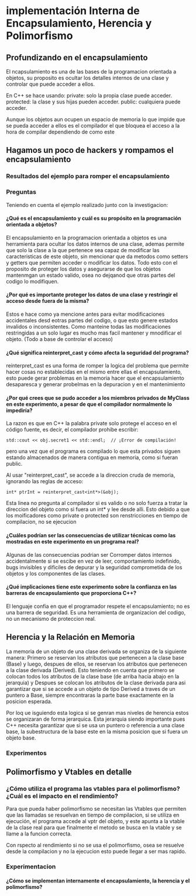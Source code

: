 #  implementación Interna de Encapsulamiento, Herencia y Polimorfismo

## Profundizando en el encapsulamiento
El ncapsulamiento es una de las bases de la programacion orientada a objetos, su proposito es ocultar los detalles internos de una clase y controlar que puede acceder a ellos.

En C++ se hace usando:
private: solo la propia clase puede acceder.
protected: la clase y sus hijas pueden acceder.
public: cualquiera puede acceder.

Aunque los objetos aun ocupen un espacio de memoria lo que impide que se pueda acceder a ellos es el compilador el que bloquea el acceso a la hora de compilar dependiendo de como este 

## Hagamos un poco de hackers y rompamos el encapsulamiento

### Resultados del ejemplo para romper el encapsulamiento


### Preguntas 
Teniendo en cuenta el ejemplo realizado junto con la investigacion:

#### ¿Qué es el encapsulamiento y cuál es su propósito en la programación orientada a objetos?
El encapsulamiento en la programacion orientada a objetos es una herramienta para ocultar los datos internos de una clase, ademas permite que solo la clase a la que pertenece sea capaz de 
modificar las caracteristicas de este objeto, sin mencionar que da metodos como setters y getters que permiten acceder o modificar los datos. Todo esto con el proposito de proteger los datos y asegurarse
de que los objetos mantenmgan un estado valido, osea no dejqanod que otras partes del codigo lo modifiquen.

#### ¿Por qué es importante proteger los datos de una clase y restringir el acceso desde fuera de la misma?
Estos e hace como ya mencione antes para evitar modificaciones accidentales desd eotras partes del codigo, o que esto genere estados invalidos o inconsistentes. Como manteine todas las modificaciones restringidas
a un solo lugar es mucho mas facil mantener y mnodificar el objeto. (Todo a base de controlar el acceso)

#### ¿Qué significa reinterpret_cast y cómo afecta la seguridad del programa?
reinterpret_cast es una forma de romper la logica del problema que permite hacer cosas no establecidas en el mismo entre ellas el encapsulamiento, esto puede gerar problemas en la memoria hacer que el encapsulamiento desaparesca
y generar probelmas en la depuracion y en el mantenimiento

#### ¿Por qué crees que se pudo acceder a los miembros privados de MyClass en este experimento, a pesar de que el compilador normalmente lo impediría?
La razon es que en C++ la palabra private solo protege el acceso en el código fuente, es decir, el compilador prohibe escribir:

    std::cout << obj.secret1 << std::endl;  // ¡Error de compilación!
pero una vez que el programa es compilado lo que esta privados siguen estando almacenados de manera contigua en memoria, como si fueran public.

Al usar "reinterpret_cast", se accede a la direccion cruda de memoria, ignorando las reglas de acceso:

    int* ptrInt = reinterpret_cast<int*>(&obj);
Esta linea no pregunta al compilador si es valido o no solo fuerza a tratar la direccion del objeto como si fuera un int* y lee desde alli. Esto debido a que los moificadores como private o protected son renstricciones en 
tiempo de compilacion, no se ejecucion

#### ¿Cuáles podrían ser las consecuencias de utilizar técnicas como las mostradas en este experimento en un programa real?
Algunas de las consecuencias podrian ser 
Corromper datos internos accidentalmente si se escibe en vez de leer, comportamiento indefinido, bugs invisibles y dificiles de depurar y la seguridad comprometida de los objetos y los componentes de las clases. 

#### ¿Qué implicaciones tiene este experimento sobre la confianza en las barreras de encapsulamiento que proporciona C++?
El lenguaje confia en que el programador respete el encapsulamiento; no es una barrera de seguridad. Es una herramienta de organizacion del codigo, no un mecanismo de proteccion real.

## Herencia y la Relación en Memoria
La memoria de un objeto de una clase derivada se organiza de la siguiente manera: Primero se reservan los atributos que pertenecen a la clase base (Base) y luego, despues de ellos, se reservan los atributos que pertenecen
a la clase derivada (Derived). Esto teniendo en cuenta que primero se colocan todos los atributos de la clase base (de arriba hacia abajo en la jerarquia) y Despues se colocan los atributos de la clase derivada para asi
garantizar que si se accede a un objeto de tipo Derived a traves de un puntero a Base, siempre encontraras la parte base exactamente en la posicion esperada.

Por loq ue isguiendo esta logica si se genran mas niveles de herencia estos se organizaran de forma jerarquica. Esta jerarquia siendo importante pues C++ necesita garantizar que si se usa un puntero o referencia a una clase base, 
la subestructura de la base este en la misma posicion que si fuera un objeto base.

### Experimentos 

## Polimorfismo y Vtables en detalle

### ¿Cómo utiliza el programa las vtables para el polimorfismo? ¿Cuál es el impacto en el rendimiento?
Para que pueda haber polimorfismo se necesitan las Vtables que permiten que las llamadas se resuelvan en tiempo de compilacion, si se utiliza en ejecución, el programa accede al vptr del objeto, y este apunta a la vtable de la clase real
para que finalmente el metodo se busca en la vtable y se llame a la funcion correcta.

Con rspecto al rendimiento si no se usa el polimorfismo, osea se resuelve desde la compilacion y no la ejecucion esto puede llegar a ser mas rapido. 

### Experimentacion

#### ¿Cómo se implementan internamente el encapsulamiento, la herencia y el polimorfismo?


